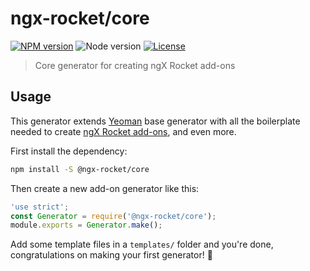 # ngx-rocket/core

[![NPM version](https://img.shields.io/npm/v/@ngx-rocket/core.svg)](https://www.npmjs.com/package/@ngx-rocket/core)
![Node version](https://img.shields.io/badge/node-%3E%3D6.0.0-brightgreen.svg)
[![License](https://img.shields.io/badge/license-MIT-blue.svg)](LICENSE)

> Core generator for creating ngX Rocket add-ons

## Usage

This generator extends [Yeoman](https://yeoman.io) base generator with all the boilerplate needed to create [ngX Rocket add-ons](), and even more.

First install the dependency:
```bash
npm install -S @ngx-rocket/core
```

Then create a new add-on generator like this:
```javascript
'use strict';
const Generator = require('@ngx-rocket/core');
module.exports = Generator.make();
```

Add some template files in a `templates/` folder and you're done, congratulations on making your first generator! :tada:
